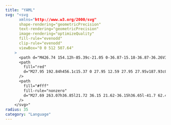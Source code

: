 ```yaml
---
title: "YAML"
svg: "<svg
      xmlns="http://www.w3.org/2000/svg"
      shape-rendering="geometricPrecision"
      text-rendering="geometricPrecision"
      image-rendering="optimizeQuality"
      fill-rule="evenodd"
      clip-rule="evenodd"
      viewBox="0 0 512 507.64"
    >
      <path d="M426.74 154.12h-85.39c-21.05 0-36.87-15.18-36.87-36.26V31.38H87.42c-.76 0-1.34.38-1.72.76-.57.39-.76.96-.76 1.72v439.92c0 .57.38 1.33.76 1.71.38.57 1.14.76 1.72.76h336.84c.76 0 .72-.38 1.1-.76.57-.38 1.38-1.14 1.38-1.71V154.12zm31.14 329.52c0 6.67-2.67 12.57-7.04 16.95-4.38 4.38-10.29 7.05-16.95 7.05H77.74c-6.67 0-12.57-2.67-16.95-7.05-4.38-4.38-7.05-10.28-7.05-16.95V23.99c0-6.66 2.67-12.56 7.05-16.94C65.17 2.66 71.27 0 77.74 0H320.4c3.2 0 8.28 1.43 10.28 3.43l123.96 125.48c2.1 2.09 3.62 4.95 3.62 8.19 0 .95-.19 1.71-.38 2.67v343.87zM333.45 115.39l-1.91-75.28 87.87 89.01-75.59-3.36c-6.01 0-10.37-4.33-10.37-10.37z" />
      <path
        fill="red"
        d="M27.95 192.84h456.1c15.37 0 27.95 12.59 27.95 27.95v187.93c0 15.35-12.59 27.95-27.95 27.95H27.95C12.59 436.67 0 424.09 0 408.72V220.79c0-15.37 12.58-27.95 27.95-27.95z"
      />
      <path
        fill="#fff"
        fill-rule="nonzero"
        d="M27.69 263.07h36.85l21.72 36.15 21.62-36.15h36.65l-41.7 62.43v44.97H69.54V325.5l-41.85-62.43zm179.41 89.7h-37.59l-5.4 17.7h-33.88l40.43-107.4h36.32l40.25 107.4h-34.75l-5.38-17.7zm-7.02-23.25-11.72-38.6-11.78 38.6h23.5zm57.32-66.45h43.77l16.68 65.35 16.72-65.35h43.57v107.4H351V288.6l-20.95 81.87h-24.6l-20.9-81.87v81.87H257.4v-107.4zm141.87 0h33.15v81h51.89v26.4h-85.04v-107.4z"
      />
    </svg>"
radius: 35
category: "Language"
---
```

